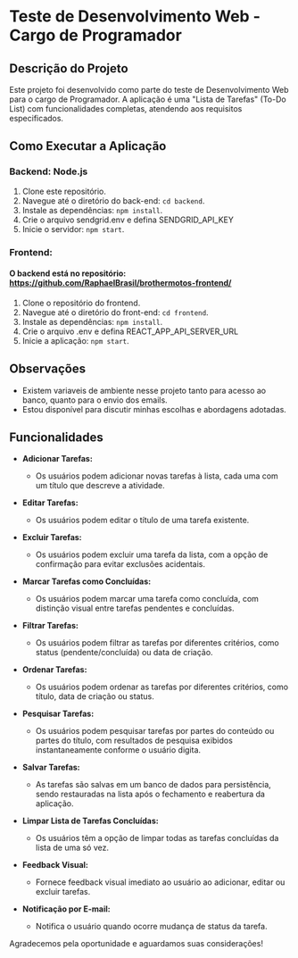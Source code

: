 # Teste de Desenvolvimento Web - Cargo de Programador

## Descrição do Projeto

Este projeto foi desenvolvido como parte do teste de Desenvolvimento Web para o cargo de Programador. A aplicação é uma "Lista de Tarefas" (To-Do List) com funcionalidades completas, atendendo aos requisitos especificados.

## Como Executar a Aplicação
### Backend: Node.js

1. Clone este repositório.
2. Navegue até o diretório do back-end: `cd backend`.
3. Instale as dependências: `npm install`.
4. Crie o arquivo sendgrid.env e defina SENDGRID_API_KEY
5. Inicie o servidor: `npm start`.

### Frontend:
#### O backend está no repositório: https://github.com/RaphaelBrasil/brothermotos-frontend/

1. Clone o repositório do frontend.
2. Navegue até o diretório do front-end: `cd frontend`.
3. Instale as dependências: `npm install`.
4. Crie o arquivo .env e defina REACT_APP_API_SERVER_URL
5. Inicie a aplicação: `npm start`.



## Observações

-   Existem variaveis de ambiente nesse projeto tanto para acesso ao banco, quanto para o envio dos emails.
-   Estou disponível para discutir minhas escolhas e abordagens adotadas.

## Funcionalidades

-   **Adicionar Tarefas:**

    -   Os usuários podem adicionar novas tarefas à lista, cada uma com um título que descreve a atividade.

-   **Editar Tarefas:**

    -   Os usuários podem editar o título de uma tarefa existente.

-   **Excluir Tarefas:**

    -   Os usuários podem excluir uma tarefa da lista, com a opção de confirmação para evitar exclusões acidentais.

-   **Marcar Tarefas como Concluídas:**

    -   Os usuários podem marcar uma tarefa como concluída, com distinção visual entre tarefas pendentes e concluídas.

-   **Filtrar Tarefas:**

    -   Os usuários podem filtrar as tarefas por diferentes critérios, como status (pendente/concluída) ou data de criação.

-   **Ordenar Tarefas:**

    -   Os usuários podem ordenar as tarefas por diferentes critérios, como título, data de criação ou status.

-   **Pesquisar Tarefas:**

    -   Os usuários podem pesquisar tarefas por partes do conteúdo ou partes do título, com resultados de pesquisa exibidos instantaneamente conforme o usuário digita.

-   **Salvar Tarefas:**

    -   As tarefas são salvas em um banco de dados para persistência, sendo restauradas na lista após o fechamento e reabertura da aplicação.

-   **Limpar Lista de Tarefas Concluídas:**

    -   Os usuários têm a opção de limpar todas as tarefas concluídas da lista de uma só vez.

-   **Feedback Visual:**

    -   Fornece feedback visual imediato ao usuário ao adicionar, editar ou excluir tarefas.

-   **Notificação por E-mail:**
    -   Notifica o usuário quando ocorre mudança de status da tarefa.

Agradecemos pela oportunidade e aguardamos suas considerações!
